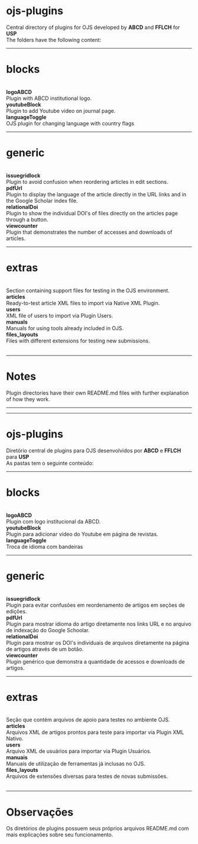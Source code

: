 
<b><h1>ojs-plugins</h1></b>

Central directory of plugins for OJS developed by <b>ABCD</b> and <b>FFLCH</b> for <b>USP</b><br>
The folders have the following content:<br>
<hr>
<b><h1>blocks</h1></b><br>
<b>logoABCD</b><br>
   Plugin with ABCD institutional logo.<br>
<b>youtubeBlock</b><br>
Plugin to add Youtube video on journal page.<br>
<b>languageToggle</b><br>
OJS plugin for changing language with country flags<br>


<hr>
<b><h1>generic</h1></b><br>
<b>issuegridlock</b><br>
   Plugin to avoid confusion when reordering articles in edit sections.<br>
<b>pdfUrl</b><br>
   Plugin to display the language of the article directly in the URL links and in the Google Scholar index file.<br>
<b>relationalDoi</b><br>
Plugin to show the individual DOI's of files directly on the articles page through a button.<br>
<b>viewcounter</b><br>
   Plugin that demonstrates the number of accesses and downloads of articles.<br>

<hr>
<b><h1>extras</h1></b><br>
Section containing support files for testing in the OJS environment.<br>
<b>articles</b><br>
   Ready-to-test article XML files to import via Native XML Plugin.<br>
<b>users</b><br>
   XML file of users to import via Plugin Users.<br>
<b>manuals</b><br>
   Manuals for using tools already included in OJS. <br>
<b>files_layouts</b><br>
   Files with different extensions for testing new submissions.<br><br>
   <hr>
   <h1>Notes</h1>
   Plugin directories have their own README.md files with further explanation of how they work.


<hr>
<hr>
<b><h1>ojs-plugins</h1></b>

Diretório central de plugins para OJS desenvolvidos por <b>ABCD</b> e <b>FFLCH</b> para <b>USP</b><br>
As pastas tem o seguinte conteúdo:<br>
<hr>
<b><h1>blocks</h1></b><br>
	<b>logoABCD</b><br>
  Plugin com logo institucional da ABCD.<br>
	<b>youtubeBlock</b><br>
Plugin para adicionar vídeo do Youtube em página de revistas.<br>
<b>languageToggle</b><br>
Troca de idioma com bandeiras

<hr>
<b><h1>generic</h1></b><br>
	<b>issuegridlock</b><br>
  Plugin para evitar confusões em reordenamento de artigos em seções de edições.<br>
	<b>pdfUrl</b><br>
  Plugin para mostrar idioma do artigo diretamente nos links URL e no arquivo de indexação do Google Schoolar.<br>
	<b>relationalDoi</b><br>
Plugin para mostrar os DOI's individuais de arquivos diretamente na página de artigos através de um botão.<br>
<b>viewcounter</b><br>
   Plugin genérico que demonstra a quantidade de acessos e downloads de artigos.<br>


<hr>
<b><h1>extras</h1></b><br>
Seção que contém arquivos de apoio para testes no ambiente OJS.<br>
	<b>articles</b><br>
  Arquivos XML de artigos prontos para teste para importar via Plugin XML Nativo.<br>
	<b>users</b><br>
  Arquivo XML de usuários para importar via Plugin Usuários.<br>
	<b>manuais</b><br>
  Manuais de utilização de ferramentas já inclusas no OJS. <br>
	<b>files_layouts</b><br>
  Arquivos de extensões diversas para testes de novas submissões.<br><br>
  <hr>
  <h1>Observações</h1>
  Os diretórios de plugins possuem seus próprios arquivos README.md com mais explicações sobre seu funcionamento.
